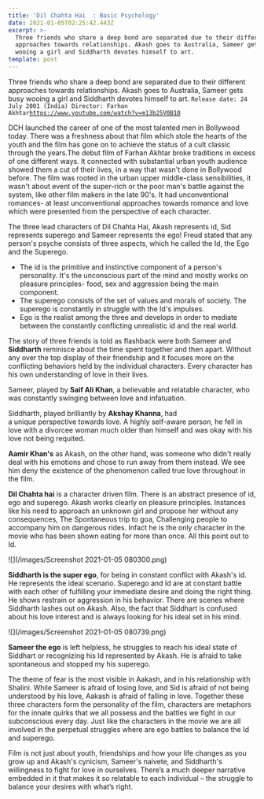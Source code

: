 ```yaml
---
title: 'Dil Chahta Hai  : Basic Psychology'
date: 2021-01-05T02:25:42.443Z
excerpt: >-
  Three friends who share a deep bond are separated due to their different
  approaches towards relationships. Akash goes to Australia, Sameer gets busy
  wooing a girl and Siddharth devotes himself to art.
template: post
---
```

Three friends who share a deep bond are separated due to their different approaches towards relationships. Akash goes to Australia, Sameer gets busy wooing a girl and Siddharth devotes himself to art.
`Release date: 24 July 2001 (India)
Director: Farhan Akhtar`[`https://www.youtube.com/watch?v=m13b25V0B10`](https://www.youtube.com/watch?v=m13b25V0B10)

[](https://www.youtube.com/watch?v=m13b25V0B10)DCH launched the career of one of the most talented men in Bollywood today. There was a freshness about that film which stole the hearts of the youth and the film has gone on to achieve the status of a cult classic through the years.The debut film of Farhan Akhtar broke traditions in excess of one different ways. It connected with substantial urban youth audience showed them a cut of their lives, in a way that wasn't done in Bollywood before. The film was rooted in the urban upper middle-class sensibilities, it wasn't about event of the super-rich or the poor man's battle against the system, like other film makers in the late 90's. It had unconventional romances- at least unconventional approaches towards romance and love which were presented from the perspective of each character.

The three lead characters of Dil Chahta Hai, Akash represents id, Sid represents superego and Sameer represents the ego! Freud stated that any person's psyche consists of three aspects, which he called the Id, the Ego and the Superego.

* The id is the primitive and instinctive component of a person's personality. It's the unconscious part of the mind and mostly works on pleasure principles- food, sex
  and aggression being the main component.
* The superego consists of the set of values and morals of society. The superego is constantly in struggle with the Id's impulses.
* Ego is the realist among the three and develops in order to mediate between the constantly conflicting unrealistic id and the real world.

The story of three friends is told as flashback were both Sameer and **Siddharth** reminisce about the time spent together and then apart. Without any over the top display of their friendship and it focuses more on the conflicting behaviors held by the individual characters. Every character has his own understanding of love in their lives.

Sameer, played by **Saif Ali Khan**, a believable and relatable character, who was constantly swinging between love and infatuation.

Siddharth, played brilliantly by **Akshay Khanna**, had a unique perspective towards love. A highly self-aware person, he fell in love with a divorcee woman much older than himself and was okay with his love not being requited.

**Aamir Khan's** as Akash, on the other hand, was someone who didn't really deal with his emotions and chose to run away from them instead. We see him deny the existence
of the phenomenon called true love throughout in the film.

**Dil Chahta hai** is a character driven film. There is an abstract presence of id, ego and superego. Akash works clearly on pleasure principles. Instances like his need to approach an unknown girl and propose her without any consequences, The Spontaneous trip to goa, Challenging people to accompany him on dangerous rides. Infact he is the only character in the movie who has been shown eating for more than once. All this point
out to Id.

![](/images/Screenshot 2021-01-05 080300.png)

**Siddharth is the super ego**, for being in constant conflict with Akash's id. He represents the ideal scenario. Superego and Id are at constant battle with each other of fulfilling your immediate desire and doing the right thing. He shows restrain or aggression in his behavior. There are scenes where Siddharth lashes out on Akash. Also, the fact that Siddhart is confused about his love interest and is always looking for his ideal set in his mind.

![](/images/Screenshot 2021-01-05 080739.png)

**Sameer the ego** is left helpless, he struggles to reach his ideal state of Siddhart or recognizing his Id represented by Akash. He is afraid to take spontaneous and stopped my his superego.

The theme of fear is the most visible in Aakash, and in his relationship with Shalini. While Sameer is afraid of losing love, and Sid is afraid of not being understood by his love, Aakash is afraid of falling in love. Together these three characters form the personality of the film, characters are metaphors for the innate quirks that we all possess and the battles we fight in our subconscious every day. Just like the characters in the movie we are all involved in the perpetual struggles where are ego battles to balance the Id and superego.

Film is not just about youth, friendships and how your life changes as you grow up and Akash's cynicism, Sameer's naivete, and Siddharth's willingness to fight for love in ourselves. There’s a much deeper narrative embedded in it that makes it so relatable to each individual – the struggle to balance your desires with what’s right.
